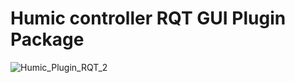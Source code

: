 # Humic controller RQT GUI Plugin Package

![Humic_Plugin_RQT_2](https://user-images.githubusercontent.com/37207332/111419270-87b48e80-872c-11eb-94ea-8e589f662cbd.JPG)
